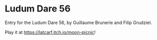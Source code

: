 # Ludum Dare 56

Entry for the Ludum Dare 56, by Guillaume Brunerie and Filip Grudziel.

Play it at https://latcarf.itch.io/moon-picnic!
